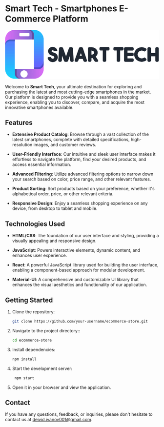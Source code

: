 # Smart Tech - Smartphones E-Commerce Platform

![Smart Tech](ecommerce-store/src/assets/logo.png)

Welcome to **Smart Tech**, your ultimate destination for exploring and purchasing the latest and most cutting-edge smartphones in the market. Our platform is designed to provide you with a seamless shopping experience, enabling you to discover, compare, and acquire the most innovative smartphones available.

## Features

- **Extensive Product Catalog**: Browse through a vast collection of the latest smartphones, complete with detailed specifications, high-resolution images, and customer reviews.

- **User-Friendly Interface**: Our intuitive and sleek user interface makes it effortless to navigate the platform, find your desired products, and access essential information.

- **Advanced Filtering**: Utilize advanced filtering options to narrow down your search based on color, price range, and other relevant features.

- **Product Sorting**: Sort products based on your preference, whether it's alphabetical order, price, or other relevant criteria.

- **Responsive Design**: Enjoy a seamless shopping experience on any device, from desktop to tablet and mobile.

## Technologies Used

- **HTML/CSS**: The foundation of our user interface and styling, providing a visually appealing and responsive design.

- **JavaScript**: Powers interactive elements, dynamic content, and enhances user experience.

- **React**: A powerful JavaScript library used for building the user interface, enabling a component-based approach for modular development.

- **Material-UI**: A comprehensive and customizable UI library that enhances the visual aesthetics and functionality of our application.

## Getting Started

1. Clone the repository:
   ```bash
   git clone https://github.com/your-username/ecommerce-store.git
2. Navigate to the project directory::
   ```bash
   cd ecommerce-store
3. Install dependencies:
   ```bash
   npm install
4. Start the development server:
   ```bash
    npm start 
5. Open it in your browser and view the application.

## Contact

If you have any questions, feedback, or inquiries, please don't hesitate to contact us at [deivid.ivanov001@gmail.com](mdeivid.ivanov001@gmail.com).

